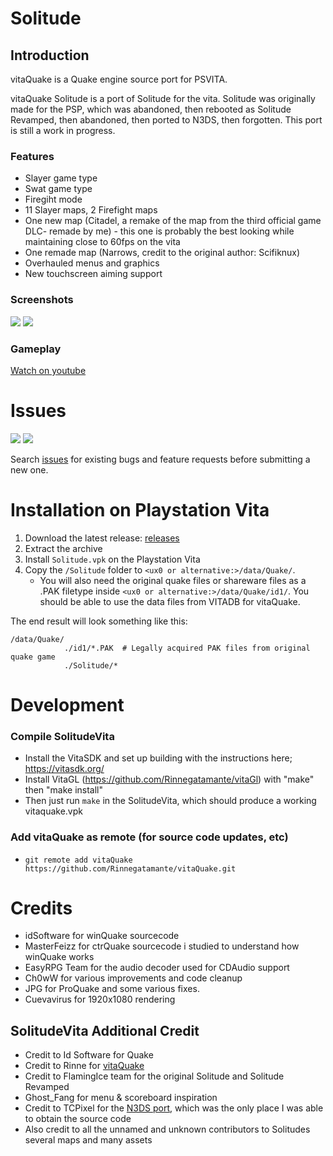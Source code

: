# Solitude

## Introduction
vitaQuake is a Quake engine source port for PSVITA.

vitaQuake Solitude is a port of Solitude for the vita. Solitude was originally made for the PSP, which was abandoned, then rebooted as Solitude Revamped, then abandoned, then ported to N3DS, then forgotten. This port is still a work in progress.

### Features
- Slayer game type
- Swat game type
- Firegiht mode
- 11 Slayer maps, 2 Firefight maps
 - One new map (Citadel, a remake of the map from the third official game DLC- remade by me) - this one is probably the best looking while maintaining close to 60fps on the vita
 - One remade map (Narrows, credit to the original author: Scifiknux)
- Overhauled menus and graphics
- New touchscreen aiming support

### Screenshots
![](https://github.com/mmccoy37/SolitudeVita/blob/master/files/menu.png)
![](https://github.com/mmccoy37/SolitudeVita/blob/master/files/gameplay.png)
### Gameplay
[Watch on youtube](https://www.youtube.com/watch?v=949wQT5fhPk)

# Issues
![](https://img.shields.io/github/issues-raw/mmccoy37/SolitudeVita) ![](https://img.shields.io/github/issues-closed-raw/mmccoy37/SolitudeVita)

Search [issues](https://github.com/mmccoy37/vitaQuake-Solitude/issues) for existing bugs and feature requests before submitting a new one.

# Installation on Playstation Vita
1. Download the latest release: [releases](https://github.com/mmccoy37/SolitudeVita/releases/)
1. Extract the archive
1. Install ``Solitude.vpk`` on the Playstation Vita
1. Copy the ```/Solitude``` folder to ```<ux0 or alternative:>/data/Quake/```. 
    - You will also need the original quake files or shareware files as a .PAK filetype inside ```<ux0 or alternative:>/data/Quake/id1/```. You should be able to use the data files from VITADB for vitaQuake.


The end result will look something like this:
```
/data/Quake/
            ./id1/*.PAK  # Legally acquired PAK files from original quake game
            ./Solitude/*
```

# Development

### Compile SolitudeVita
- Install the VitaSDK and set up building with the instructions here; https://vitasdk.org/
- Install VitaGL (https://github.com/Rinnegatamante/vitaGl) with "make" then "make install"
- Then just run ``make`` in the SolitudeVita, which should produce a working vitaquake.vpk

### Add vitaQuake as remote (for source code updates, etc)
- ``git remote add vitaQuake https://github.com/Rinnegatamante/vitaQuake.git``

# Credits
- idSoftware for winQuake sourcecode
- MasterFeizz for ctrQuake sourcecode i studied to understand how winQuake works
- EasyRPG Team for the audio decoder used for CDAudio support
- Ch0wW for various improvements and code cleanup
- JPG for ProQuake and some various fixes.
- Cuevavirus for 1920x1080 rendering

## SolitudeVita Additional Credit
- Credit to Id Software for Quake
- Credit to Rinne for [vitaQuake](https://github.com/Rinnegatamante/vitaQuake)
- Credit to FlamingIce team for the original Solitude and Solitude Revamped
- Ghost_Fang for menu & scoreboard inspiration
- Credit to TCPixel for the [N3DS port](https://github.com/CollinScripter/Revamped3DS), which was the only place I was able to obtain the source code
- Also credit to all the unnamed and unknown contributors to Solitudes several maps and many assets